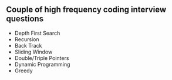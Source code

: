 ## Couple of high frequency coding interview questions
* Depth First Search
* Recursion
* Back Track
* Sliding Window
* Double/Triple Pointers
* Dynamic Programming
* Greedy